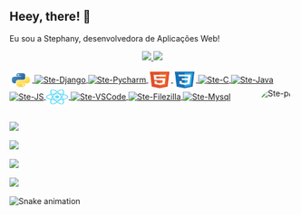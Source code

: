 ## Heey, there! 🧸 

Eu sou a Stephany, desenvolvedora de Aplicações Web!

<div align="center">
  <a href="https://github.com/StephanyKariy">
    
  <img height="155em" src="https://github-readme-stats.vercel.app/api?username=StephanyKariy&show_icons=true&theme=radical&include_all_commits=true&count_private=true">
    
  <img height="155em" src="https://github-readme-stats.vercel.app/api/top-langs/?username=StephanyKariy&layout=compact&langs_count=7&theme=radical"/>
</div>
  
<div style="display: inline_block"><br>
  <!-- #0 python-->
    <img align="center" alt="Ste-Python" height="30" width="40" src="https://raw.githubusercontent.com/devicons/devicon/master/icons/python/python-original.svg">
  <!-- #1 django-->
  <img align="center" alt="Ste-Django" height="30" width="40" src="https://cdn.jsdelivr.net/gh/devicons/devicon/icons/django/django-plain.svg">
  <!-- #2 pycharm-->
  <img align="center" alt="Ste-Pycharm" height="30" width="40" src="https://cdn.jsdelivr.net/gh/devicons/devicon/icons/pycharm/pycharm-original.svg">
  <!-- #3 html-->
  <img align="center" alt="Ste-HTML" height="30" width="40" src="https://raw.githubusercontent.com/devicons/devicon/master/icons/html5/html5-original.svg">
  <!-- #4 css-->
  <img align="center" alt="Ste-CSS" height="30" width="40" src="https://raw.githubusercontent.com/devicons/devicon/master/icons/css3/css3-original.svg">
  <!-- #5 C-->
  <img align="center" alt="Ste-C" height="30" width="40" src="https://cdn.jsdelivr.net/gh/devicons/devicon/icons/c/c-original.svg">
  <!-- #6 java-->
  <img align="center" alt="Ste-Java" height="30" width="40" src="https://cdn.jsdelivr.net/gh/devicons/devicon/icons/java/java-original.svg">
  <!-- #7 js-->
  <img align="center" alt="Ste-JS" height="30" width="40" src="https://cdn.jsdelivr.net/gh/devicons/devicon/icons/javascript/javascript-original.svg">  
  <!-- #8 react-->    
  <img align="center" alt="Ste-React" height="30" width="40" src="https://raw.githubusercontent.com/devicons/devicon/master/icons/react/react-original.svg">
   <!-- #9 vscode-->
  <img align="center" alt="Ste-VSCode" height="30" width="40" src="https://cdn.jsdelivr.net/gh/devicons/devicon/icons/vscode/vscode-original.svg">
  <!-- #10 filezila-->
  <img align="center" alt="Ste-Filezilla" height="30" width="40" src="https://cdn.jsdelivr.net/gh/devicons/devicon/icons/filezilla/filezilla-plain.svg">
  <!-- #11 Mysql-->
  <img align="center" alt="Ste-Mysql" height="30" width="40" src="https://cdn.jsdelivr.net/gh/devicons/devicon/icons/mysql/mysql-original-wordmark.svg">
 
  
  <img align="right" alt="Ste-pic" height="150" style="border-radius:50px;" src="https://user-images.githubusercontent.com/70411182/181080442-e7c53a7a-618e-415c-b1d9-8e379aa06af9.png">
</div>
  
  ##
  
  <div>
  <a href="[https://www.instagram.com/tekariya/" target="_blank"><img src="https://img.shields.io/badge/Instagram-E4405F?style=for-the-badge&logo=instagram&logoColor=white]" target="_blank"></a>
    
 <a href="https://www.twitch.tv/skariya__" target="_blank"><img src="https://img.shields.io/badge/Twitch-9146FF?style=for-the-badge&logo=twitch&logoColor=white" target="_blank"></a>
    
 <a href = "mailto:stephanykalmeida@gmaail.com"><img src="https://img.shields.io/badge/-Gmail-%23333?style=for-the-badge&logo=gmail&logoColor=white" target="_blank"></a>
    
  <a href="https://www.linkedin.com/in/stephany-kariya" target="_blank"><img src="https://img.shields.io/badge/-LinkedIn-%230077B5?style=for-the-badge&logo=linkedin&logoColor=white" target="_blank"></a> 
  
  ![Snake animation](https://github.com/StephanyKariy/StephanyKariy/blob/output/github-contribution-grid-snake.svg)
    
  </div>

<!--
**StephanyKariy/StephanyKariy** is a ✨ _special_ ✨ repository because its `README.md` (this file) appears on your GitHub profile.

Here are some ideas to get you started:


